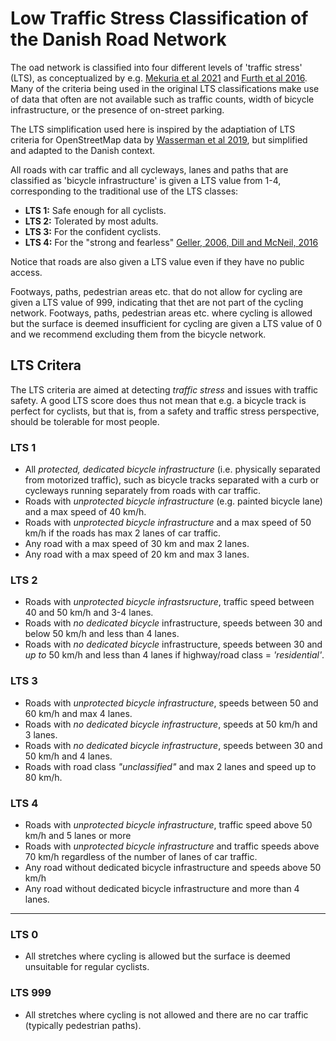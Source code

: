 # Low Traffic Stress Classification of the Danish Road Network

The oad network is classified into four different levels of 'traffic stress' (LTS), as conceptualized by e.g. [Mekuria et al 2021](https://transweb.sjsu.edu/research/Low-Stress-Bicycling-and-Network-Connectivity) and [Furth et al 2016](https://journals.sagepub.com/doi/10.3141/2587-06). Many of the criteria being used in the original LTS classifications make use of data that often are not available such as traffic counts, width of bicycle infrastructure, or the presence of on-street parking.

The LTS simplification used here is inspired by the adaptiation of LTS criteria for OpenStreetMap data by [Wasserman et al 2019](https://journals.sagepub.com/doi/full/10.1177/0361198119836772), but simplified and adapted to the Danish context.

All roads with car traffic and all cycleways, lanes and paths that are classified as 'bicycle infrastructure' is given a LTS value from 1-4, corresponding to the traditional use of the LTS classes:

* **LTS 1:** Safe enough for all cyclists.
* **LTS 2:** Tolerated by most adults.
* **LTS 3:** For the confident cyclists.
* **LTS 4:** For the "strong and fearless" [Geller, 2006, Dill and McNeil, 2016](https://journals.sagepub.com/doi/10.3141/2587-11)

Notice that roads are also given a LTS value even if they have no public access.

Footways, paths, pedestrian areas etc. that do not allow for cycling are given a LTS value of 999, indicating that thet are not part of the cycling network. Footways, paths, pedestrian areas etc. where cycling is allowed but the surface is deemed insufficient for cycling are given a LTS value of 0 and we recommend excluding them from the bicycle network.

## LTS Critera

The LTS criteria are aimed at detecting *traffic stress* and issues with traffic safety. A good LTS score does thus not mean that e.g. a bicycle track is perfect for cyclists, but that is, from a safety and traffic stress perspective, should be tolerable for most people.

### LTS 1

* All *protected, dedicated bicycle infrastructure* (i.e. physically separated from motorized traffic), such as bicycle tracks separated with a curb or cycleways running separately from roads with car traffic.
* Roads with *unprotected bicycle infrastructure* (e.g. painted bicycle lane) and a max speed of 40 km/h.
* Roads with *unprotected bicycle infrastructure* and a max speed of 50 km/h if the roads has max 2 lanes of car traffic.
* Any road with a max speed of 30 km and max 2 lanes.
* Any road with a max speed of 20 km and max 3 lanes.

### LTS 2

* Roads with *unprotected bicycle infrastsructure*, traffic speed between 40 and 50 km/h and 3-4 lanes.
* Roads with *no dedicated bicycle* infrastructure, speeds between 30 and below 50 km/h and less than 4 lanes.
* Roads with *no dedicated bicycle* infrastructure, speeds between 30 and *up to* 50 km/h and less than 4 lanes if highway/road class = *'residential'*.

### LTS 3

* Roads with *unprotected bicycle infrastructure*, speeds between 50 and 60 km/h and max 4 lanes.
* Roads with *no dedicated bicycle infrastructure*, speeds at 50 km/h and 3 lanes.
* Roads with *no dedicated bicycle infrastructure*, speeds between 30 and 50 km/h and 4 lanes.
* Roads with road class *"unclassified"* and max 2 lanes and speed up to 80 km/h.

### LTS 4

* Roads with *unprotected bicycle infrastructure*, traffic speed above 50 km/h and 5 lanes or more
* Roads with *unprotected bicycle infrastructure* and traffic speeds above 70 km/h regardless of the number of lanes of car traffic.
* Any road without dedicated bicycle infrastructure and speeds above 50 km/h
* Any road without dedicated bicycle infrastructure and more than 4 lanes.

***

### LTS 0

* All stretches where cycling is allowed but the surface is deemed unsuitable for regular cyclists.

### LTS 999

* All stretches where cycling is not allowed and there are no car traffic (typically pedestrian paths).